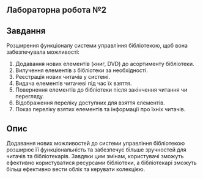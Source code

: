 ## Лабораторна робота №2

## Завдання
Розширення функціоналу системи управління бібліотекою, щоб вона забезпечувала можливості:

1. Додавання нових елементів (книг, DVD) до асортименту бібліотеки.
2. Вилучення елементів з бібліотеки за необхідності.
3. Реєстрація нових читачів у системі.
4. Видача елементів читачеві під час їх взяття.
5. Повернення елементів до бібліотеки після закінчення читання чи перегляду.
6. Відображення переліку доступних для взяття елементів.
7. Показ переліку взятих елементів та інформації про їхніх читачів.

## Опис

Додавання нових можливостей до системи управління бібліотекою розширює її функціональність та забезпечує більше зручностей для читачів та бібліотекарів. Завдяки цим змінам, користувачі зможуть ефективно користуватися ресурсами бібліотеки, а бібліотекарі зможуть більш ефективно вести облік та керувати колекцією.
